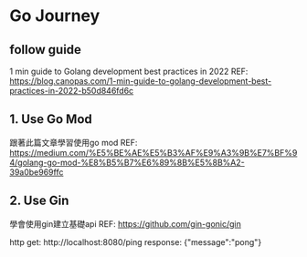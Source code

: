# Go Journey
## follow guide 
1 min guide to Golang development best practices in 2022
REF: https://blog.canopas.com/1-min-guide-to-golang-development-best-practices-in-2022-b50d846fd6c


## 1. Use Go Mod
跟著此篇文章學習使用go mod
REF: https://medium.com/%E5%BE%AE%E5%B3%AF%E9%A3%9B%E7%BF%94/golang-go-mod-%E8%B5%B7%E6%89%8B%E5%8B%A2-39a0be969ffc

## 2. Use Gin
學會使用gin建立基礎api
REF: https://github.com/gin-gonic/gin

http get: http://localhost:8080/ping
response: {"message":"pong"}